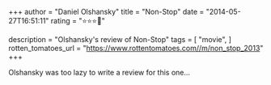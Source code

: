+++
author = "Daniel Olshansky"
title = "Non-Stop"
date = "2014-05-27T16:51:11"
rating = "⭐⭐⭐🌟"

description = "Olshansky's review of Non-Stop"
tags = [
    "movie",
]
rotten_tomatoes_url = "https://www.rottentomatoes.com//m/non_stop_2013"
+++

Olshansky was too lazy to write a review for this one...
